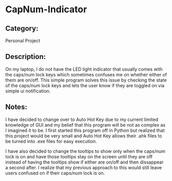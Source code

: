 # CapNum-Indicator

## **Category:**
Personal Project

## **Description:** 
On my laptop, I do not have the LED light indicator that usually comes with the caps/num lock keys which sometimes confuses me on whether either of them are on/off. This simple program solves this issue by checking the state of the caps/num lock keys and lets the user know if they are toggled on via simple ui notification. 

## **Notes:** 
I have decided to change over to Auto Hot Key due to my current limited knowledge of GUI and my belief that this program will be not as complex as I imagined it to be. I first started this program off in Python but realized that this project would be very small and Auto Hot Key allows their .ahk files to be turned into .exe files for easy execution.

I have also decided to change the tooltips to show only when the caps/num lock is on and have those tooltips stay on the screen until they are off instead of having the tooltips show if either are on/off and then dissappear a second after. I realize that my previous approach to this would still leave users confused on if their caps/num lock is on.
